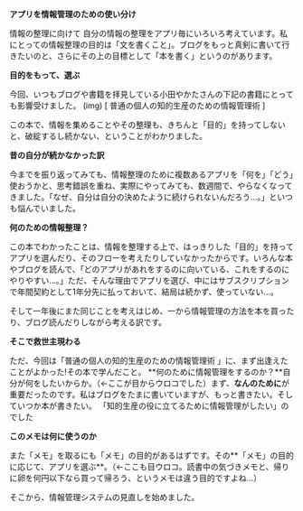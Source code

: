 **アプリを情報管理のための使い分け**

情報の整理に向けて 自分の情報の整理をアプリ毎にいろいろ考えています。私にとっての情報整理の目的は「文を書くこと」。ブログをもっと真剣に書いて行きたいのと、さらにその上の目標として「本を書く」というのがあります。

**目的をもって、選ぶ**

今回、いつもブログや書籍を拝見している小田やかたさんの下記の書籍にとっても影響受けました。 (img) \[ 普通の個人の知的生産のための情報管理術 \]

この本で、情報を集めることやその整理も、きちんと「目的」を持ってしないと、破綻するし続かない、ということがわかりました。

**昔の自分が続かなかった訳**

今までを振り返ってみても、情報整理のために複数あるアプリを「何を」「どう」使おうかと、思考錯誤を重ね、実際にやってみても、数週間で、やらなくなってきました。「なぜ、自分は自分の決めたように続けられないんだろう...。」といつも悩んでいました。

**何のための情報整理？**

この本でわかったことは、情報を整理する上で、はっきりした「目的」を持ってアプリを選んだり、そのフローを考えたりしていなかったからです。いろんな本やブログを読んで、「どのアプリがあれをするのに向いている、これをするのにやりやすい...。」ただ、そんな理由でアプリを選び、中にはサブスクリプションで年間契約として1年分先に払っておいて、結局は続かず、使っていない...。

そして一年後にまた同じことを考えはじめ、一から情報管理の方法を本を買ったり、ブログ読んだりしながら考える訳です。

**そこで救世主現わる**

ただ、今回は「普通の個人の知的生産のための情報管理術 」に、まず出逢えたことがよかった!その本で学んだこと。 **何のために情報管理をするのか？**自分が何をしたいからか。（←ここが目からウロコでした）まず、**なんのために**が重要だったのです。私はブログをたまに書いていますが、もっと書きたい。そしていつか本が書きたい。 「知的生産の役に立てるために情報管理がしたい」のでした

**このメモは何に使うのか**

また「メモ」を取るにも「メモ」の目的があるはずです。その**「メモ」の目的に応じて、アプリを選ぶ**。（←ここも目ウロコ。読書中の気づきメモと、帰りに卵を何円以下なら買って帰ろう、というメモは違う目的ですよね...）

そこから、情報管理システムの見直しを始めました。